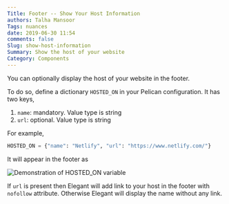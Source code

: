 ```yaml
---
Title: Footer -- Show Your Host Information
authors: Talha Mansoor
Tags: nuances
date: 2019-06-30 11:54
comments: false
Slug: show-host-information
Summary: Show the host of your website
Category: Components
---
```


You can optionally display the host of your website in the footer.

To do so, define a dictionary `HOSTED_ON` in your Pelican configuration. It has two keys,

1. `name`: mandatory. Value type is string
1. `url`: optional. Value type is string

For example,

```python
HOSTED_ON = {"name": "Netlify", "url": "https://www.netlify.com/"}
```

It will appear in the footer as

![Demonstration of HOSTED_ON variable]({static}/images/hosted-on.png)

If `url` is present then Elegant will add link to your host in the footer with `nofollow` attribute. Otherwise Elegant will display the name without any link.

